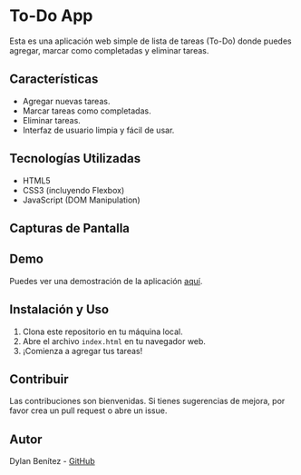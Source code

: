 # To-Do App

Esta es una aplicación web simple de lista de tareas (To-Do) donde puedes agregar, marcar como completadas y eliminar tareas.

## Características
- Agregar nuevas tareas.
- Marcar tareas como completadas.
- Eliminar tareas.
- Interfaz de usuario limpia y fácil de usar.

## Tecnologías Utilizadas
- HTML5
- CSS3 (incluyendo Flexbox)
- JavaScript (DOM Manipulation)

## Capturas de Pantalla

## Demo
Puedes ver una demostración de la aplicación [aquí](link_a_demo).

## Instalación y Uso
1. Clona este repositorio en tu máquina local.
2. Abre el archivo `index.html` en tu navegador web.
3. ¡Comienza a agregar tus tareas!

## Contribuir
Las contribuciones son bienvenidas. Si tienes sugerencias de mejora, por favor crea un pull request o abre un issue.

## Autor
Dylan Benítez - [GitHub](link_a_perfil)
